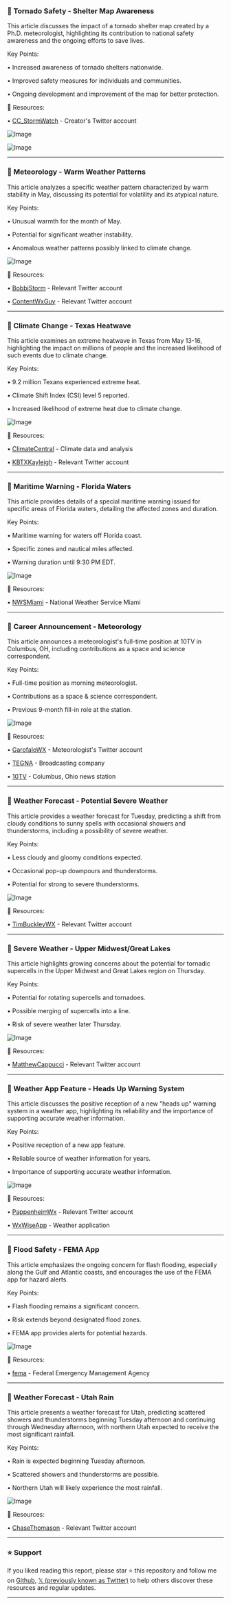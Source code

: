 ### 🤖 Tornado Safety - Shelter Map Awareness

This article discusses the impact of a tornado shelter map created by a Ph.D. meteorologist, highlighting its contribution to national safety awareness and the ongoing efforts to save lives.

Key Points:

• Increased awareness of tornado shelters nationwide.


• Improved safety measures for individuals and communities.


• Ongoing development and improvement of the map for better protection.


🔗 Resources:

• [CC_StormWatch](https://x.com/CC_StormWatch) - Creator's Twitter account


![Image](https://pbs.twimg.com/media/Gqy4On_XAAAFWZg?format=png&name=small)


![Image](https://pbs.twimg.com/media/Gqy4Q0vXsAASFJk?format=png&name=small)



---

### 🤖 Meteorology - Warm Weather Patterns

This article analyzes a specific weather pattern characterized by warm stability in May, discussing its potential for volatility and its atypical nature.

Key Points:

• Unusual warmth for the month of May.


• Potential for significant weather instability.


• Anomalous weather patterns possibly linked to climate change.


![Image](https://pbs.twimg.com/media/GqyjXbgWgAAYggh?format=jpg&name=small)


🔗 Resources:

• [BobbiStorm](https://x.com/BobbiStorm) - Relevant Twitter account


• [ContentWxGuy](https://x.com/ContentWxGuy) - Relevant Twitter account



---

### 🤖 Climate Change - Texas Heatwave

This article examines an extreme heatwave in Texas from May 13-16, highlighting the impact on millions of people and the increased likelihood of such events due to climate change.

Key Points:

• 9.2 million Texans experienced extreme heat.


• Climate Shift Index (CSI) level 5 reported.


• Increased likelihood of extreme heat due to climate change.


![Image](https://pbs.twimg.com/amplify_video_thumb/1922081705151590400/img/w2o2KOwRkW0gYcIc.jpg)


🔗 Resources:

• [ClimateCentral](https://x.com/ClimateCentral) - Climate data and analysis


• [KBTXKayleigh](https://x.com/KBTXKayleigh) - Relevant Twitter account


---

### 🤖 Maritime Warning - Florida Waters

This article provides details of a special maritime warning issued for specific areas of Florida waters, detailing the affected zones and duration.

Key Points:

• Maritime warning for waters off Florida coast.


• Specific zones and nautical miles affected.


• Warning duration until 9:30 PM EDT.


![Image](https://pbs.twimg.com/media/Gqym-5IWoAAr1Vq?format=jpg&name=small)


🔗 Resources:

• [NWSMiami](https://x.com/NWSMiami) - National Weather Service Miami


---

### 🤖 Career Announcement - Meteorology

This article announces a meteorologist's full-time position at 10TV in Columbus, OH, including contributions as a space and science correspondent.

Key Points:

• Full-time position as morning meteorologist.


• Contributions as a space & science correspondent.


• Previous 9-month fill-in role at the station.


![Image](https://pbs.twimg.com/media/Gqw4ki2XUAArKlb?format=jpg&name=small)


🔗 Resources:

• [GarofaloWX](https://x.com/GarofaloWX) - Meteorologist's Twitter account


• [TEGNA](https://x.com/TEGNA) -  Broadcasting company


• [10TV](https://x.com/10TV) -  Columbus, Ohio news station


---

### 🤖 Weather Forecast - Potential Severe Weather

This article provides a weather forecast for Tuesday, predicting a shift from cloudy conditions to sunny spells with occasional showers and thunderstorms, including a possibility of severe weather.

Key Points:

• Less cloudy and gloomy conditions expected.


• Occasional pop-up downpours and thunderstorms.


• Potential for strong to severe thunderstorms.


![Image](https://pbs.twimg.com/media/GqyJ1JLWYAA0KVN?format=jpg&name=small)


🔗 Resources:

• [TimBuckleyWX](https://x.com/TimBuckleyWX) -  Relevant Twitter account


---

### 🤖 Severe Weather - Upper Midwest/Great Lakes

This article highlights growing concerns about the potential for tornadic supercells in the Upper Midwest and Great Lakes region on Thursday.

Key Points:

• Potential for rotating supercells and tornadoes.


• Possible merging of supercells into a line.


• Risk of severe weather later Thursday.


![Image](https://pbs.twimg.com/media/GqyJFaYWUAATzrt?format=jpg&name=small)


🔗 Resources:

• [MatthewCappucci](https://x.com/MatthewCappucci) - Relevant Twitter account


---

### 🤖 Weather App Feature - Heads Up Warning System

This article discusses the positive reception of a new "heads up" warning system in a weather app, highlighting its reliability and the importance of supporting accurate weather information.

Key Points:

• Positive reception of a new app feature.


• Reliable source of weather information for years.


• Importance of supporting accurate weather information.


![Image](https://pbs.twimg.com/media/GqwrWoHXwAAVi2q?format=jpg&name=small)


🔗 Resources:

• [PappenheimWx](https://x.com/PappenheimWx) - Relevant Twitter account


• [WxWiseApp](https://x.com/WxWiseApp) - Weather application


---

### 🤖 Flood Safety - FEMA App

This article emphasizes the ongoing concern for flash flooding, especially along the Gulf and Atlantic coasts, and encourages the use of the FEMA app for hazard alerts.

Key Points:

• Flash flooding remains a significant concern.


• Risk extends beyond designated flood zones.


• FEMA app provides alerts for potential hazards.


![Image](https://pbs.twimg.com/media/GqxufqiWQAAvo71?format=jpg&name=small)


🔗 Resources:

• [fema](https://x.com/fema) - Federal Emergency Management Agency


---

### 🤖 Weather Forecast - Utah Rain

This article presents a weather forecast for Utah, predicting scattered showers and thunderstorms beginning Tuesday afternoon and continuing through Wednesday afternoon, with northern Utah expected to receive the most significant rainfall.

Key Points:

• Rain is expected beginning Tuesday afternoon.


• Scattered showers and thunderstorms are possible.


• Northern Utah will likely experience the most rainfall.



![Image](https://pbs.twimg.com/media/GqxtjO6WEAAlK8c?format=png&name=small)


🔗 Resources:

• [ChaseThomason](https://x.com/ChaseThomason) - Relevant Twitter account


---

### ⭐️ Support

If you liked reading this report, please star ⭐️ this repository and follow me on [Github](https://github.com/Drix10), [𝕏 (previously known as Twitter)](https://x.com/DRIX_10_) to help others discover these resources and regular updates.

---